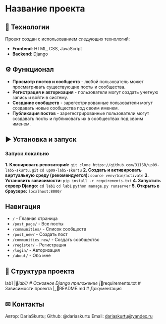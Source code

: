 # Название проекта

## 🚀 Технологии
Проект создан с использованием следующих технологий:
- **Frontend**: HTML, CSS, JavaScript
- **Backend**: Django
  
## ⚙ Функционал
- **Просмотр постов и сообществ** - любой пользователь может просматривать существующие посты и сообщества.
- **Регистрация и авторизация** - пользователи могут создать учетную запись и войти в систему.
- **Создание сообществ** - зарегестрированные пользователи могут создавать новые сообщества под своим именем.
- **Публикация постов** - зарегестрированные пользователи могут создавать посты и публиковать их в сообществах под своим именем.
  
## ▶ Установка и запуск
### Запуск локально
**1. Клонировать репозиторий:**
`git clone https://github.com/31ISR/up09-lab5-skurtu.git`
`cd up09-lab5-skurtu`
**2. Создать и активировать виртуальную среду (рекомендуется):**
`source venv/bin/activate`
**3. Установить зависимости:**
`pip install -r requirements.txt`
**4. Запустить сервер Django:**
`cd lab1`
`cd lab1`
`python manage.py runserver`
**5. Открыть в браузере:**
`localhost:8000/`

## Навигация
- `/` - Главная страница
- `/post_page/` - Все посты
- `/communities/` - Список сообществ
- `/post_new/` - Создать пост
- `/communities_new/` - Создать сообщество
- `/register/` - Регистрация
- `/login/` - Авторизация
- `/about/` - Обо мне

## 📂 Структура проекта
lab1
|_📂lab1/ # Основное Django приложение
|_📃requirements.txt # Зависимости проекта
|_📃README.md # Документация 

## ✉ Контакты 
Автор: DariaSkurtu;
Github: @dariaskurtu
Email: dariaskurtu@yandex.ru

